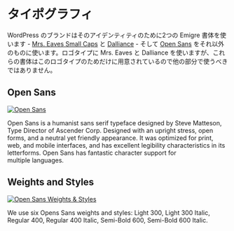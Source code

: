 <!-- # Typography -->
# タイポグラフィ

<!-- The WordPress brand uses two Emigre typefaces for it’s identity – [Mrs. Eaves Small Caps](http://www.myfonts.com/fonts/emigre/mrs-eaves-ot/small-caps-ot/ "Emigre: Mrs. Eaves Small Caps") and [Dalliance](http://www.myfonts.com/fonts/emigre/dalliance-ot/roman/glyphs.html#glyphs/322943/77 "Emigre: Dalliance") – and [Open Sans](https://www.google.com/fonts/specimen/Open+Sans) for everything else. The logotype uses Mrs. Eaves and Dalliance, but those typefaces are reserved for the Logotype only and should not be used elsewhere. -->
WordPress のブランドはそのアイデンティティのために2つの Emigre 書体を使います - [Mrs. Eaves Small Caps](http://www.myfonts.com/fonts/emigre/mrs-eaves-ot/small-caps-ot/ "Emigre: Mrs. Eaves Small Caps") と [Dalliance](http://www.myfonts.com/fonts/emigre/dalliance-ot/roman/glyphs.html#glyphs/322943/77 "Emigre: Dalliance") - そして [Open Sans](https://www.google.com/fonts/specimen/Open+Sans) をそれ以外のものに使います。ロゴタイプに Mrs. Eaves と Dalliance を使いますが、これらの書体はこのロゴタイプのためだけに用意されているので他の部分で使うべきではありません。

## Open Sans

[![Open Sans](https://i2.wp.com/make.wordpress.org/design/files/2015/03/typography-01-opensans.png?resize=776%2C422&ssl=1)](https://i2.wp.com/make.wordpress.org/design/files/2015/03/typography-01-opensans.png?ssl=1)

Open Sans is a humanist sans serif typeface designed by Steve Matteson, Type Director of Ascender Corp. Designed with an upright stress, open forms, and a neutral yet friendly appearance. It was optimized for print, web, and mobile interfaces, and has excellent legibility characteristics in its letterforms. Open Sans has fantastic character support for multiple languages.

## Weights and Styles

[![Open Sans Weights & Styles](https://i2.wp.com/make.wordpress.org/design/files/2015/03/typography-02-weightsandstyles.png?resize=776%2C422&ssl=1)](https://i2.wp.com/make.wordpress.org/design/files/2015/03/typography-02-weightsandstyles.png?ssl=1)

We use six Opens Sans weights and styles: Light 300, Light 300 Italic, Regular 400, Regular 400 Italic, Semi-Bold 600, Semi-Bold 600 Italic.
